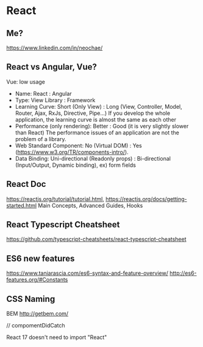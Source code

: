 # React

## Me?

<https://www.linkedin.com/in/neochae/>

## React vs Angular, Vue?

Vue: low usage

- Name: React : Angular
- Type: View Library : Framework
- Learning Curve: Short (Only View) : Long (View, Controller, Model, Router, Ajax, RxJs, Directive, Pipe...)
  If you develop the whole application, the learning curve is almost the same as each other
- Performance (only rendering): Better : Good (it is very slightly slower than React)
  The performance issues of an application are not the problem of a library.
- Web Standard Component: No (Virtual DOM) : Yes (<https://www.w3.org/TR/components-intro/>).
- Data Binding: Uni-directional (Readonly props) : Bi-directional (Input/Output, Dynamic binding), ex) form fields

## React Doc

<https://reactjs.org/tutorial/tutorial.html>, <https://reactjs.org/docs/getting-started.html> Main Concepts, Advanced Guides, Hooks

## React Typescript Cheatsheet

<https://github.com/typescript-cheatsheets/react-typescript-cheatsheet>

## ES6 new features

<https://www.taniarascia.com/es6-syntax-and-feature-overview/>
<http://es6-features.org/#Constants>

## CSS Naming

BEM <http://getbem.com/>

// compomentDidCatch

React 17 doesn't need to import "React"
